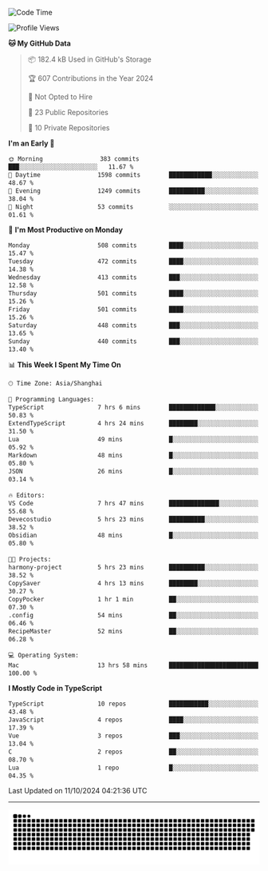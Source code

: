 <!--
<picture>
  <source
    srcset="https://github-readme-stats.vercel.app/api?username=kevinxft&show_icons=true&theme=dark"
    media="(prefers-color-scheme: dark)"
  />
  <source
    srcset="https://github-readme-stats.vercel.app/api?username=kevinxft&show_icons=true"
    media="(prefers-color-scheme: light), (prefers-color-scheme: no-preference)"
  />
  <img src="https://github-readme-stats.vercel.app/api?username=kevinxft&show_icons=true" />
</picture>
-->

<!--START_SECTION:waka-->
![Code Time](http://img.shields.io/badge/Code%20Time-2%2C661%20hrs%2021%20mins-blue)

![Profile Views](http://img.shields.io/badge/Profile%20Views-0-blue)

**🐱 My GitHub Data** 

> 📦 182.4 kB Used in GitHub's Storage 
 > 
> 🏆 607 Contributions in the Year 2024
 > 
> 🚫 Not Opted to Hire
 > 
> 📜 23 Public Repositories 
 > 
> 🔑 10 Private Repositories 
 > 
**I'm an Early 🐤** 

```text
🌞 Morning                383 commits         ███░░░░░░░░░░░░░░░░░░░░░░   11.67 % 
🌆 Daytime                1598 commits        ████████████░░░░░░░░░░░░░   48.67 % 
🌃 Evening                1249 commits        ██████████░░░░░░░░░░░░░░░   38.04 % 
🌙 Night                  53 commits          ░░░░░░░░░░░░░░░░░░░░░░░░░   01.61 % 
```
📅 **I'm Most Productive on Monday** 

```text
Monday                   508 commits         ████░░░░░░░░░░░░░░░░░░░░░   15.47 % 
Tuesday                  472 commits         ████░░░░░░░░░░░░░░░░░░░░░   14.38 % 
Wednesday                413 commits         ███░░░░░░░░░░░░░░░░░░░░░░   12.58 % 
Thursday                 501 commits         ████░░░░░░░░░░░░░░░░░░░░░   15.26 % 
Friday                   501 commits         ████░░░░░░░░░░░░░░░░░░░░░   15.26 % 
Saturday                 448 commits         ███░░░░░░░░░░░░░░░░░░░░░░   13.65 % 
Sunday                   440 commits         ███░░░░░░░░░░░░░░░░░░░░░░   13.40 % 
```


📊 **This Week I Spent My Time On** 

```text
🕑︎ Time Zone: Asia/Shanghai

💬 Programming Languages: 
TypeScript               7 hrs 6 mins        █████████████░░░░░░░░░░░░   50.83 % 
ExtendTypeScript         4 hrs 24 mins       ████████░░░░░░░░░░░░░░░░░   31.50 % 
Lua                      49 mins             █░░░░░░░░░░░░░░░░░░░░░░░░   05.92 % 
Markdown                 48 mins             █░░░░░░░░░░░░░░░░░░░░░░░░   05.80 % 
JSON                     26 mins             █░░░░░░░░░░░░░░░░░░░░░░░░   03.14 % 

🔥 Editors: 
VS Code                  7 hrs 47 mins       ██████████████░░░░░░░░░░░   55.68 % 
Devecostudio             5 hrs 23 mins       ██████████░░░░░░░░░░░░░░░   38.52 % 
Obsidian                 48 mins             █░░░░░░░░░░░░░░░░░░░░░░░░   05.80 % 

🐱‍💻 Projects: 
harmony-project          5 hrs 23 mins       ██████████░░░░░░░░░░░░░░░   38.52 % 
CopySaver                4 hrs 13 mins       ████████░░░░░░░░░░░░░░░░░   30.27 % 
CopyPocker               1 hr 1 min          ██░░░░░░░░░░░░░░░░░░░░░░░   07.30 % 
.config                  54 mins             ██░░░░░░░░░░░░░░░░░░░░░░░   06.46 % 
RecipeMaster             52 mins             ██░░░░░░░░░░░░░░░░░░░░░░░   06.28 % 

💻 Operating System: 
Mac                      13 hrs 58 mins      █████████████████████████   100.00 % 
```

**I Mostly Code in TypeScript** 

```text
TypeScript               10 repos            ███████████░░░░░░░░░░░░░░   43.48 % 
JavaScript               4 repos             ████░░░░░░░░░░░░░░░░░░░░░   17.39 % 
Vue                      3 repos             ███░░░░░░░░░░░░░░░░░░░░░░   13.04 % 
C                        2 repos             ██░░░░░░░░░░░░░░░░░░░░░░░   08.70 % 
Lua                      1 repo              █░░░░░░░░░░░░░░░░░░░░░░░░   04.35 % 
```




 Last Updated on 11/10/2024 04:21:36 UTC
<!--END_SECTION:waka-->

---

<picture>
  <source media="(prefers-color-scheme: dark)" srcset="https://raw.githubusercontent.com/kevinxft/kevinxft/output/github-contribution-grid-snake-dark.svg">
  <source media="(prefers-color-scheme: light)" srcset="https://raw.githubusercontent.com/kevinxft/kevinxft/output/github-contribution-grid-snake.svg">
  <img alt="github contribution grid snake animation" src="https://raw.githubusercontent.com/kevinxft/kevinxft/output/github-contribution-grid-snake.svg">
</picture>